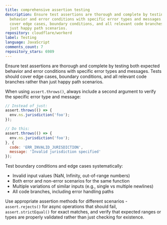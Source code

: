 ```yaml
---
title: comprehensive assertion testing
description: Ensure test assertions are thorough and complete by testing both expected
  behavior and error conditions with specific error types and messages. Tests should
  cover edge cases, boundary conditions, and all relevant code branches rather than
  just happy path scenarios.
repository: cloudflare/workerd
label: Testing
language: JavaScript
comments_count: 7
repository_stars: 6989
---
```


Ensure test assertions are thorough and complete by testing both expected behavior and error conditions with specific error types and messages. Tests should cover edge cases, boundary conditions, and all relevant code branches rather than just happy path scenarios.

When using `assert.throws()`, always include a second argument to verify the specific error type and message:

```javascript
// Instead of just:
assert.throws(() => {
  env.ns.jurisdiction('foo');
});

// Do this:
assert.throws(() => {
  env.ns.jurisdiction('foo');
}, {
  code: 'ERR_INVALID_JURISDICTION',
  message: 'Invalid jurisdiction specified'
});
```

Test boundary conditions and edge cases systematically:
- Invalid input values (NaN, Infinity, out-of-range numbers)
- Both error and non-error scenarios for the same function
- Multiple variations of similar inputs (e.g., single vs multiple newlines)
- All code branches, including error handling paths

Use appropriate assertion methods for different scenarios - `assert.rejects()` for async operations that should fail, `assert.strictEqual()` for exact matches, and verify that expected ranges or types are properly validated rather than just checking for existence.